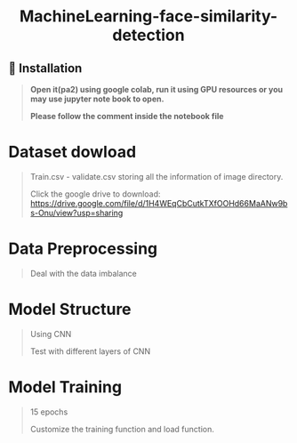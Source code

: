 <h1 align="center">MachineLearning-face-similarity-detection</h1>

## :page_with_curl: Installation
> **Open it(pa2) using google colab, run it using GPU resources or you may use jupyter note book to open.**
>
> **Please follow the comment inside the notebook file**

# Dataset dowload
> Train.csv - validate.csv storing all the information of image directory. 
> 
> Click the google drive to download: https://drive.google.com/file/d/1H4WEqCbCutkTXfOOHd66MaANw9bs-Onu/view?usp=sharing

# Data Preprocessing
> Deal with the data imbalance
# Model Structure
> Using CNN
>
> Test with different layers of CNN

# Model Training
> 15 epochs
> 
> Customize the training function and load function.

